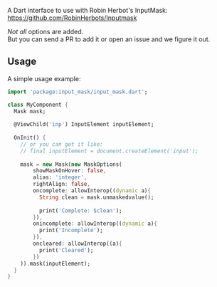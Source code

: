 A Dart interface to use with Robin Herbot's InputMask: 
https://github.com/RobinHerbots/Inputmask

*Not all* options are added.  
But you can send a PR to add it or open an issue and we figure it out.


## Usage

A simple usage example:

```dart
import 'package:input_mask/input_mask.dart';

class MyComponent {
  Mask mask;
  
  @ViewChild('inp') InputElement inputElement;
    
  OnInit() {
    // or you can get it like:
    // final inputElement = document.createElement('input'); 
    
    mask = new Mask(new MaskOptions(
        showMaskOnHover: false,
        alias: 'integer',
        rightAlign: false,
        oncomplete: allowInterop((dynamic a){
          String clean = mask.unmaskedvalue();
  
          print('Complete: $clean');
        }),
        onincomplete: allowInterop((dynamic a){
          print('Incomplete');
        }),
        oncleared: allowInterop((a){
          print('Cleared');
        })
    )).mask(inputElement);
  }
}
```
